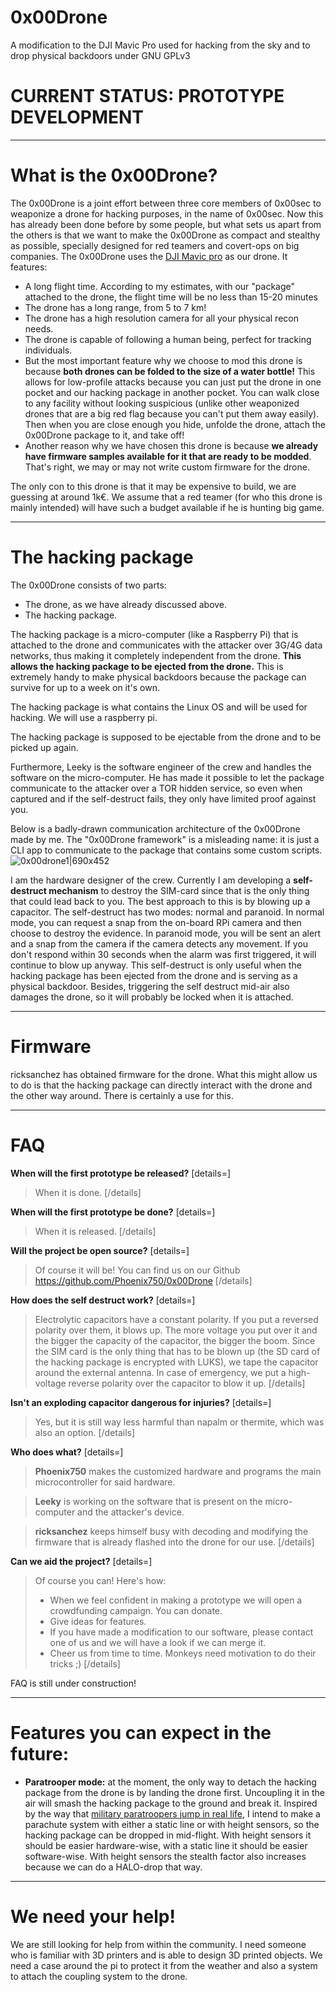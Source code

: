 # 0x00Drone
A modification to the DJI Mavic Pro used for hacking from the sky and to drop physical backdoors under GNU GPLv3

# CURRENT STATUS: PROTOTYPE DEVELOPMENT
---

# What is the 0x00Drone?
The 0x00Drone is a joint effort between three core members of 0x00sec to weaponize a drone for hacking purposes, in the name of 0x00sec. Now this has already been done before by some people, but what sets us apart from the others is that we want to make the 0x00Drone as compact and stealthy as possible, specially designed for red teamers and covert-ops on big companies. The 0x00Drone uses the [DJI Mavic pro](https://www.dji.com/products/mavic) as our drone. It features:

* A long flight time. According to my estimates, with our "package" attached to the drone, the flight time will be no less than 15-20 minutes
* The drone has a long range, from 5 to 7 km!
* The drone has a high resolution camera for all your physical recon needs.
* The drone is capable of following a human being, perfect for tracking individuals.
* But the most important feature why we choose to mod this drone is because **both drones can be folded to the size of a water bottle!** This allows for low-profile attacks because you can just put the drone in one pocket and our hacking package in another pocket. You can walk close to any facility without looking suspicious (unlike other weaponized drones that are a big red flag because you can't put them away easily). Then when you are close enough you hide, unfolde the drone, attach the 0x00Drone package to it, and take off!
* Another reason why we have chosen this drone is because **we already have firmware samples available for it that are ready to be modded**. That's right, we may or may not write custom firmware for the drone.

The only con to this drone is that it may be expensive to build, we are guessing at around 1k€. We assume that a red teamer (for who this drone is mainly intended) will have such a budget available if he is hunting big game.

---
# The hacking package
The 0x00Drone consists of two parts:
* The drone, as we have already discussed above.
* The hacking package.

The hacking package is a micro-computer (like a Raspberry Pi) that is attached to the drone and communicates with the attacker over 3G/4G data networks, thus making it completely independent from the drone. **This allows the hacking package to be ejected from the drone.** This is extremely handy to make physical backdoors because the package can survive for up to a week on it's own.

The hacking package is what contains the Linux OS and will be used for hacking. We will use a raspberry pi.

The hacking package is supposed to be ejectable from the drone and to be picked up again.

Furthermore, Leeky is the software engineer of the crew and handles the software on the micro-computer. He has made it possible to let the package communicate to the attacker over a TOR hidden service, so even when captured and if the self-destruct fails, they only have limited proof against you.

Below is a badly-drawn communication architecture of the 0x00Drone made by me. The "0x00Drone framework" is a misleading name: it is just a CLI app to communicate to the package that contains some custom scripts.
![0x00drone1|690x452](https://0x00sec.s3.amazonaws.com/optimized/2X/a/a931c08f7b748d2c688b26b10e890d7f3e55f883_1_690x452.png)

I am the hardware designer of the crew. Currently I am developing a **self-destruct mechanism** to destroy the SIM-card since that is the only thing that could lead back to you. The best approach to this is by blowing up a capacitor. The self-destruct has two modes: normal and paranoid. In normal mode, you can request a snap from the on-board RPi camera and then choose to destroy the evidence. In paranoid mode, you will be sent an alert and a snap from the camera if the camera detects any movement. If you don't respond within 30 seconds when the alarm was first triggered, it will continue to blow up anyway. This self-destruct is only useful when the hacking package has been ejected from the drone and is serving as a physical backdoor. Besides, triggering the self destruct mid-air also damages the drone, so it will probably be locked when it is attached.

---
# Firmware
ricksanchez has obtained firmware for the drone. What this might allow us to do is that the hacking package can directly interact with the drone and the other way around. There is certainly a use for this.

---
# FAQ

**When will the first prototype be released?**
[details=]
> When it is done.
[/details]

**When will the first prototype be done?**
[details=]
> When it is released.
[/details]

**Will the project be open source?**
[details=]
> Of course it will be! You can find us on our Github https://github.com/Phoenix750/0x00Drone
[/details]

**How does the self destruct work?**
[details=]
> Electrolytic capacitors have a constant polarity. If you put a reversed polarity over them, it blows up. The more voltage you put over it and the bigger the capacity of the capacitor, the bigger the boom. Since the SIM card is the only thing that has to be blown up (the SD card of the hacking package is encrypted with LUKS), we tape the capacitor around the external antenna. In case of emergency, we put a high-voltage reverse polarity over the capacitor to blow it up.
[/details]

**Isn't an exploding capacitor dangerous for injuries?**
[details=]
> Yes, but it is still way less harmful than napalm or thermite, which was also an option.
[/details]

**Who does what?**
[details=]
> **Phoenix750** makes the customized hardware and programs the main microcontroller for said hardware.

>**Leeky** is working on the software that is present on the micro-computer and the attacker's device.

>**ricksanchez** keeps himself busy with decoding and modifying the firmware that is already flashed into the drone for our use.
[/details]

**Can we aid the project?**
[details=]
> Of course you can! Here's how:
> * When we feel confident in making a prototype we will open a crowdfunding campaign. You can donate.
> * Give ideas for features.
> * If you have made a modification to our software, please contact one of us and we will have a look if we can merge it.
> * Cheer us from time to time. Monkeys need motivation to do their tricks ;)
[/details]

FAQ is still under construction!

---
# Features you can expect in the future:

* **Paratrooper mode:** at the moment, the only way to detach the hacking package from the drone is by landing the drone first. Uncoupling it in the air will smash the hacking package to the ground and break it. Inspired by the way that [military paratroopers jump in real life](https://youtu.be/R-2puqqmycM?t=3m11s), I intend to make a parachute system with either a static line or with height sensors, so the hacking package can be dropped in mid-flight. With height sensors it should be easier hardware-wise, with a static line it should be easier software-wise. With height sensors the stealth factor also increases because we can do a HALO-drop that way.

---
# We need your help!

We are still looking for help from within the community. I need someone who is familiar with 3D printers and is able to design 3D printed objects. We need a case around the pi to protect it from the weather and also a system to attach the coupling system to the drone.
